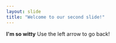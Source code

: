 ```yaml
---
layout: slide
title: "Welcome to our second slide!"
---
```

**I'm so witty**
Use the left arrow to go back!